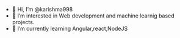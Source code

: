 - 👋 Hi, I’m @karishma998
- 👀 I’m interested in Web development and machine learnig based projects.
- 🌱 I’m currently learning Angular,react,NodeJS



